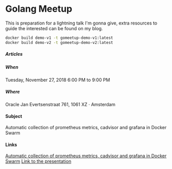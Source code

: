 Golang Meetup
=============

This is preparation for a lightning talk I'm gonna give, extra resources to guide the interested can be found on my blog.

```bash
docker build demo-v1 -t gomeetup-demo-v1:latest
docker build demo-v2 -t gomeetup-demo-v2:latest
```
##### Articles

##### When
Tuesday, November 27, 2018
6:00 PM to 9:00 PM

#####  Where
Oracle
Jan Evertsenstraat 761, 1061 XZ · Amsterdam

#### Subject
Automatic collection of prometheus metrics, cadvisor and grafana in Docker Swarm

#### Links
[Automatic collection of prometheus metrics, cadvisor and grafana in Docker Swarm](https://matoski.com/article/golang-prometheus-cadvisor-grafana/)
[Link to the presentation](https://goo.gl/chuhTi)
